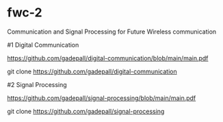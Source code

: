 # fwc-2
Communication and Signal Processing for Future Wireless communication

#1 Digital Communication

https://github.com/gadepall/digital-communication/blob/main/main.pdf

git clone https://github.com/gadepall/digital-communication

#2 Signal Processing

https://github.com/gadepall/signal-processing/blob/main/main.pdf

git clone https://github.com/gadepall/signal-processing
